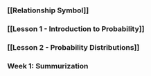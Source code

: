  
### [[Relationship Symbol]]
### [[Lesson 1 - Introduction to Probability]]
### [[Lesson 2 - Probability Distributions]]
### Week 1: Summurization


